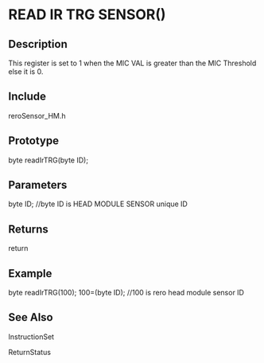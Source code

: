# READ IR TRG SENSOR() #

## Description ##
This register is set to 1 when the MIC VAL is greater than the MIC Threshold else it is 0. 

## Include ##
reroSensor_HM.h

## Prototype ##
byte readIrTRG(byte ID);

## Parameters ##
byte ID; //byte ID is HEAD MODULE SENSOR unique ID

## Returns ##
return

## Example ##
byte readIrTRG(100);
100=(byte ID); //100 is rero head module sensor ID

## See Also ##

InstructionSet

ReturnStatus
